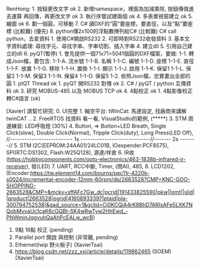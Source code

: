 RenHong:
    1. 按鈕更改文字 ok
    2. 新增namespace，裡面為加減乘除, 按鈕傳值進去運算 再回傳，再更改文字 ok
    3. 執行序嘗試建兩個 ok
    4. 多表單視窗建立 ok
    5. 繪圖 ok
    6. 劃一個圓，可移動
    7. C# 讀DXF的"圓"要座標，要直徑，以及"點"要座標 (比較難) (優先)
    8. python傳2x100的浮點數陣列給C#                (比較難)
       C# call python，去拿資料
    1. 使用C#開啟RS232
    2. 可即時對RS232收發資料
    3. 基本文字資料處理: 尋找字元、尋找字串、字串切割、插入字串
    4. 建立dll
    5. 引用自己建立的dll
    6. pyQT(暫停)
    1. 會先提供一個71x71=5041個圓的DXF檔案，要做:
        1-1. 轉成Json檔，要包含: 
            1-1-A. 流水號
            1-1-B. 名稱
            1-1-C. 編號
            1-1-D. 座標
            1-1-E. 直徑
            1-1-F. 放置
            1-1-G. 移除
            1-1-H. 置換
            1-1-I. 顯示
            1-1-J. 啟用
            1-1-K. 保留1
            1-1-L. 保留2
            1-1-M. 保留3
            1-1-N. 保留4
            1-1-O. 保留5
        1-2. 依照Json檔，忠實畫出全部的圓
    1. ptQT Thread ok
    1. pyQT 開RS232 對傳 ok
    2. C# / pyQT / python 互傳資料 ok
    3. 研究 MOBUS-485 以及 MOBUS TCP ok
    4. 4點校正 ok
    1. 4點影像校正 轉C#語言 (ok)
    
[Xavier] 請幫忙研究:
    0. UI完整
    1. 軸空平台: tWinCat: 馬達設定, 找廠商來講解twinCAT
    ..
    2. FreeRTOS 找資料 看一看, VisualStudio的範例, (*****)
    3. STM 周邊練習: LED呼吸燈 (30%)
    4. Button,  => Button+LED Breath, Single Click(slow), Double Click(Normal), Tripple Click(duty), Long Press(LED Off),
                                      //-------------------------- 1s -----------------------------//------- 2s -------//
    5. STM I2C(EEPROM:24AA01/24LC01B, IOexpender:PCF8575), SPI(RTC:DS1302, Flash:W25Q128), 源達/祥倉
    6. IR收(https://hobbycomponents.com/opto-electronics/463-1838b-infrared-ir-receiver), 發(LED)
    7. UART, RCC中斷, Timer, (問AI), 485, 
    8. LCD1202, (Encoder:https://tw.element14.com/bourns/pec11r-4220k-s0024/incremental-encoder-12mm-60rpm/dp/2663528?CMP=KNC-GOO-SHOPPING-2663528&CMP=&mckv=sffAFc7Gw_dc|pcrid|191433825590|pkw||pmt||slid||product|2663528|pgrid|41608933397|ptaid|pla-300794752538|&gad_source=1&gclid=Cj0KCQiA4rK8BhD7ARIsAFe5LXK7NQobMvvaUc1caK6cGQBt-SK4wRwTyw2HhEwd_-PNWminJqgvuhQaAhPcEALw_wcB)

   1. 9點 16點 校正 (pending)
   2. Parallel port 開啟 與控制 (非常難, pending)
   3. Ethernet(lwip 野火板子) (XavierTsai)
   4. https://blog.csdn.net/zzz_xxj/article/details/119862465 (SOEM) (XavierTsai)
       
